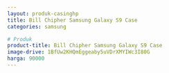 ```yaml
---
layout: produk-casinghp
title: Bill Chipher Samsung Galaxy S9 Case
categories: samsung

# Produk
product-title: Bill Chipher Samsung Galaxy S9 Case
image-drive: 1BfUw2KHQmEggeaby5uVDrXMYIWc3I80G
harga: 90000
---
```

